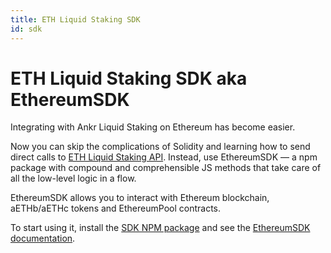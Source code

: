 ```yaml
---
title: ETH Liquid Staking SDK
id: sdk
---
```


# ETH Liquid Staking SDK aka EthereumSDK

Integrating with Ankr Liquid Staking on Ethereum has become easier. 

Now you can skip the complications of Solidity and learning how to send direct calls to [ETH Liquid Staking API](https://www.ankr.com/docs/staking/liquid-staking/eth/api/). 
Instead, use EthereumSDK — a npm package with compound and comprehensible JS methods that take care of all the low-level logic in a flow.

EthereumSDK allows you to interact with Ethereum blockchain, aETHb/aETHc tokens and EthereumPool contracts.

To start using it, install the [SDK NPM package](https://www.npmjs.com/package/@ankr.com/staking-sdk) and see the [EthereumSDK documentation](https://www.ankr.com/docs/staking/sdk/classes/EthereumSDK.html).